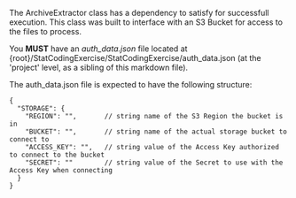 The ArchiveExtractor class has a dependency to satisfy for successfull execution. This class was built to interface with an S3 Bucket for access to the files to process.

You **MUST** have an *auth_data.json* file located at {root}/StatCodingExercise/StatCodingExercise/auth_data.json (at the 'project' level, as a sibling of this markdown file).

The auth_data.json file is expected to have the following structure:

    {
      "STORAGE": {
        "REGION": "",       // string name of the S3 Region the bucket is in
        "BUCKET": "",       // string name of the actual storage bucket to connect to
        "ACCESS_KEY": "",   // string value of the Access Key authorized to connect to the bucket
        "SECRET": ""        // string value of the Secret to use with the Access Key when connecting
      }
    }
